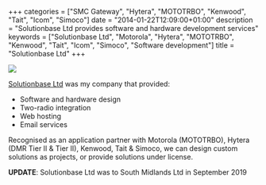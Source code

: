 +++
categories = ["SMC Gateway", "Hytera", "MOTOTRBO", "Kenwood", "Tait", "Icom", "Simoco"]
date = "2014-01-22T12:09:00+01:00"
description = "Solutionbase Ltd provides software and hardware development services"
keywords = ["Solutionbase Ltd", "Motorola", "Hytera", "MOTOTRBO", "Kenwood", "Tait", "Icom", "Simoco", "Software development"]
title = "Solutionbase Ltd"
+++

![](/img/Solutionbase_logo_250x79.png)

[Solutionbase Ltd](http://solutionbase.co.uk) was my company that provided:

* Software and hardware design
* Two-radio integration
* Web hosting
* Email services

Recognised as an application partner with Motorola (MOTOTRBO), Hytera (DMR Tier II & Tier II), Kenwood, Tait
& Simoco, we can design custom solutions as projects, or provide solutions under license.

**UPDATE**: Solutionbase Ltd was to South Midlands Ltd in September 2019
